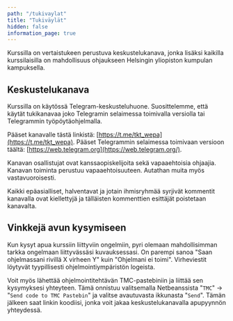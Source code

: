 ```yaml
---
path: "/tukivaylat"
title: "Tukiväylät"
hidden: false
information_page: true
---
```


Kurssilla on vertaistukeen perustuva keskustelukanava, jonka lisäksi kaikilla kurssilaisilla on mahdollisuus ohjaukseen Helsingin yliopiston kumpulan kampuksella.

## Keskustelukanava

Kurssilla on käytössä Telegram-keskusteluhuone. Suosittelemme, että käytät tukikanavaa joko Telegramin selaimessa toimivalla versiolla tai Telegrammin työpöytäohjelmalla.

Pääset kanavalle tästä linkistä: [https://t.me/tkt_wepa](https://t.me/tkt_wepa). Pääset Telegrammin selaimessa toimivaan versioon täältä: [https://web.telegram.org](https://web.telegram.org/).

Kanavan osallistujat ovat kanssaopiskelijoita sekä vapaaehtoisia ohjaajia. Kanavan toiminta perustuu vapaaehtoisuuteen. Autathan muita myös vastavuoroisesti.

Kaikki epäasialliset, halventavat ja jotain ihmisryhmää syrjivät kommentit kanavalla ovat kiellettyjä ja tälläisten kommenttien esittäjät poistetaan kanavalta.

<!--

## Pajaohjaus

Kurssilla on mahdollisuus saada hyvää ohjelmointiseuraa sekä saada apua tehtäviin, ohjelmointiin ja teknisiin ongelmiin tulemalla kurssin pajaan! Paja sijaitsee Helsingin yliopiston kumpulan kampuksella olevassa Exactum-rakennuksessa. Kaikki ovat tervetulleita pajaan!

Katso Exactum-rakennuksen tarkempi sijainti seuraavasta linkistä: https://www.google.com/maps?hl=en&q=Exactum,+Kumpula+Campus,+Pietari+Kalmin+katu+5,+00560+Helsinki

Tarkat paja-ajat selviävät myöhemmin

Ohjausta järjestetään Exactum-rakennuksen salissa B221 seuraavasti:

 - Maanantaisin 12-14 (28.10.-16.12.)
 - Keskiviikkoisin 12-16 (30.10.-11.12.)

Pääsiäistauon aikana ohjausta ei ole (18.4.-24.4.

Exactum-rakennuksen aulassa olevasta infonäytöstä löytää salin tarkemman sijainnin. Voit myös kysyä salin sijaintia aulan vahtimestareilta sekä kampuksen henkilökunnalta ja opiskelijoilta.

 -->

## Vinkkejä avun kysymiseen

Kun kysyt apua kurssiin liittyviin ongelmiin, pyri olemaan mahdollisimman tarkka ongelmaan liittyvässäsi kuvauksessasi. On parempi sanoa "Saan ohjelmassani rivillä X virheen Y" kuin "Ohjelmani ei toimi". Virheviestit löytyvät tyypillisesti ohjelmointiympäristön logeista.

Voit myös lähettää ohjelmointitehtävän TMC-pastebiniin ja liittää sen kysymyksesi yhteyteen. Tämä onnistuu valitsemalla Netbeanssista "`TMC`" -> "`Send code to TMC Pastebin`" ja valitse avautuvasta ikkunasta "`Send`". Tämän jälkeen saat linkin koodiisi, jonka voit jakaa keskustelukanavalla apupyynnön yhteydessä.
